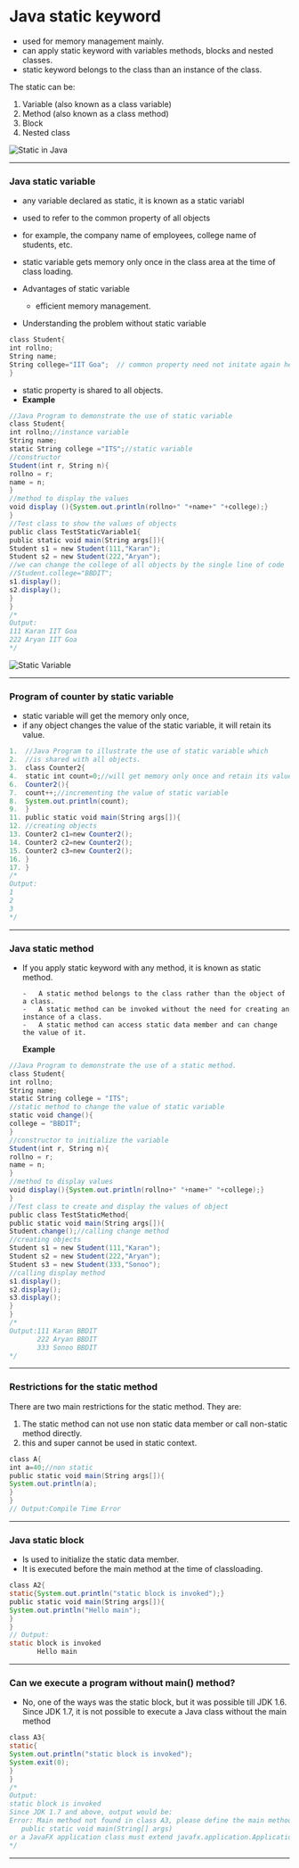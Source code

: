 # Java static keyword

-  used for memory management mainly.
-  can apply static keyword with variables methods, blocks and nested classes. 
-  static keyword belongs to the class than an instance of the class.

The static can be:

1.  Variable (also known as a class variable)
2.  Method (also known as a class method)
3.  Block
4.  Nested class

![Static in Java](https://static.javatpoint.com/images/java-static-keyword1.png)

---
### Java static variable

- any variable declared as static, it is known as a static variabl
-  used to refer to the common property of all objects 
-  for example, the company name of employees, college name of students, etc.
-  static variable gets memory only once in the class area at the time of class loading.

- Advantages of static variable

	- efficient memory management.

- Understanding the problem without static variable
```java
class Student{  
int rollno;  
String name;  
String college="IIT Goa";  // common property need not initate again hence static variable 
}  
````

- static property is shared to all objects.
- **Example**
```java
//Java Program to demonstrate the use of static variable  
class Student{  
int rollno;//instance variable  
String name;  
static String college ="ITS";//static variable  
//constructor  
Student(int r, String n){  
rollno = r;  
name = n;  
}  
//method to display the values  
void display (){System.out.println(rollno+" "+name+" "+college);}  
}  
//Test class to show the values of objects  
public class TestStaticVariable1{  
public static void main(String args[]){  
Student s1 = new Student(111,"Karan");  
Student s2 = new Student(222,"Aryan");  
//we can change the college of all objects by the single line of code  
//Student.college="BBDIT";  
s1.display();  
s2.display();  
}  
}  
/*
Output:
111 Karan IIT Goa
222 Aryan IIT Goa
*/
````

![Static Variable](https://static.javatpoint.com/images/staticvariable.JPG)

----

### Program of counter by static variable
- static variable will get the memory only once, 
- if any object changes the value of the static variable, it will retain its value.
```java
1.  //Java Program to illustrate the use of static variable which  
2.  //is shared with all objects.  
3.  class Counter2{  
4.  static int count=0;//will get memory only once and retain its value  
6.  Counter2(){  
7.  count++;//incrementing the value of static variable  
8.  System.out.println(count);  
9.  }  
11. public static void main(String args[]){  
12. //creating objects  
13. Counter2 c1=new Counter2();  
14. Counter2 c2=new Counter2();  
15. Counter2 c3=new Counter2();  
16. }  
17. }  
/*
Output:
1
2
3
*/
```
---

### Java static method

- If you apply static keyword with any method, it is known as static method.

      -   A static method belongs to the class rather than the object of a class.
      -   A static method can be invoked without the need for creating an instance of a class.
      -   A static method can access static data member and can change the value of it.
     **Example**

```java
//Java Program to demonstrate the use of a static method.  
class Student{  
int rollno;  
String name;  
static String college = "ITS";  
//static method to change the value of static variable  
static void change(){  
college = "BBDIT";  
}  
//constructor to initialize the variable  
Student(int r, String n){  
rollno = r;  
name = n;  
}  
//method to display values  
void display(){System.out.println(rollno+" "+name+" "+college);}  
}  
//Test class to create and display the values of object  
public class TestStaticMethod{  
public static void main(String args[]){  
Student.change();//calling change method  
//creating objects  
Student s1 = new Student(111,"Karan");  
Student s2 = new Student(222,"Aryan");  
Student s3 = new Student(333,"Sonoo");  
//calling display method  
s1.display();  
s2.display();  
s3.display();  
}  
}  
/*
Output:111 Karan BBDIT
       222 Aryan BBDIT
       333 Sonoo BBDIT
*/
````
* * * * *

### Restrictions for the static method

There are two main restrictions for the static method. They are:

1.  The static method can not use non static data member or call non-static method directly.
2.  this and super cannot be used in static context.

```java
class A{  
int a=40;//non static  
public static void main(String args[]){  
System.out.println(a);  
}  
}        
// Output:Compile Time Error
```
---

### Java static block

-   Is used to initialize the static data member.
-   It is executed before the main method at the time of classloading.
```java
class A2{  
static{System.out.println("static block is invoked");}  
public static void main(String args[]){  
System.out.println("Hello main");  
}  
}  
// Output:
static block is invoked
       Hello main
```

---

### Can we execute a program without main() method?

 - No, one of the ways was the static block, but it was possible till JDK 1.6. Since JDK 1.7, it is not possible to execute a Java class without the main method
```java
class A3{  
static{  
System.out.println("static block is invoked");  
System.exit(0);  
}  
}  
/*
Output:
static block is invoked
Since JDK 1.7 and above, output would be:
Error: Main method not found in class A3, please define the main method as:
   public static void main(String[] args)
or a JavaFX application class must extend javafx.application.Application
*/
```
---
